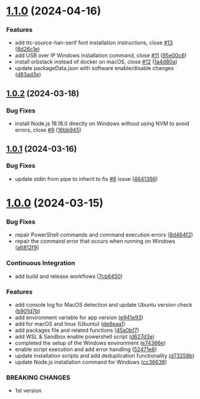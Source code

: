 # [1.1.0](https://github.com/leoli0605/npm-env-setup/compare/v1.0.2...v1.1.0) (2024-04-16)


### Features

* add ttc-source-han-serif font installation instructions, close [#13](https://github.com/leoli0605/npm-env-setup/issues/13) ([8d26c1e](https://github.com/leoli0605/npm-env-setup/commit/8d26c1eff61f9d6b03f8c42dbe3a39691555cb38))
* add USB over IP Windows installation command, close [#11](https://github.com/leoli0605/npm-env-setup/issues/11) ([95e00c6](https://github.com/leoli0605/npm-env-setup/commit/95e00c687b30163ce29dd8410ed34b99cef20105))
* install orbstack instead of docker on macOS, close [#12](https://github.com/leoli0605/npm-env-setup/issues/12) ([1a4d80a](https://github.com/leoli0605/npm-env-setup/commit/1a4d80aebcab614ab08f745ced7e4b13eb21440f))
* update packageData.json with software enable/disable changes ([d83ad3e](https://github.com/leoli0605/npm-env-setup/commit/d83ad3ee1b8cefc92032c1bb0ef47b5d43fb3e3e))



## [1.0.2](https://github.com/leoli0605/npm-env-setup/compare/v1.0.1...v1.0.2) (2024-03-18)


### Bug Fixes

* install Node.js 18.18.0 directly on Windows without using NVM to avoid errors, close [#9](https://github.com/leoli0605/npm-env-setup/issues/9) ([16bb945](https://github.com/leoli0605/npm-env-setup/commit/16bb945c634c5f97fd8268d0679f4f6cc050171e))



## [1.0.1](https://github.com/leoli0605/npm-env-setup/compare/v1.0.0...v1.0.1) (2024-03-16)


### Bug Fixes

* update stdin from pipe to inherit to fix [#8](https://github.com/leoli0605/npm-env-setup/issues/8) issue ([4641366](https://github.com/leoli0605/npm-env-setup/commit/464136696b0ea1c894d538ae9cc3ae7014c621af))



# [1.0.0](https://github.com/leoli0605/npm-env-setup/compare/45a0bf78f82824d25f1b0373b21b509d147ffe83...v1.0.0) (2024-03-15)


### Bug Fixes

* repair PowerShell commands and command execution errors ([8d464f2](https://github.com/leoli0605/npm-env-setup/commit/8d464f21ad95ca76f477ed895cfb8735f01d3616))
* repair the command error that occurs when running on Windows ([a6812f9](https://github.com/leoli0605/npm-env-setup/commit/a6812f9827b1927eb78b036fa7b072768bb853f6))


### Continuous Integration

* add build and release workflows ([7cb6450](https://github.com/leoli0605/npm-env-setup/commit/7cb6450ce816d2d5242ff1c0341d185688c932ee))


### Features

* add console log for MacOS detection and update Ubuntu version check ([b901d7b](https://github.com/leoli0605/npm-env-setup/commit/b901d7b461e8806d5481af4ad0de99c1a7f9735b))
* add environment variable for app version ([e941e93](https://github.com/leoli0605/npm-env-setup/commit/e941e93ac65987ef7232514308e49ab199794240))
* add for macOS and linux (Ubuntu) ([de8eaa1](https://github.com/leoli0605/npm-env-setup/commit/de8eaa15a3e7b5920d18c7313715c0744e26bd8c))
* add packages file and related functions ([45a0bf7](https://github.com/leoli0605/npm-env-setup/commit/45a0bf78f82824d25f1b0373b21b509d147ffe83))
* add WSL & Sandbox enable powershell script ([d627d3e](https://github.com/leoli0605/npm-env-setup/commit/d627d3ee1d63775abedad56b0ac5cef601c4a73b))
* completed the setup of the Windows environment ([e74366e](https://github.com/leoli0605/npm-env-setup/commit/e74366e7fd665b507a9213f3a97e6c00e978c496))
* enable script execution and add error handling ([52471e8](https://github.com/leoli0605/npm-env-setup/commit/52471e880c114abaf14b609604ec889ec69eb70c))
* update installation scripts and add deduplication functionality ([d73258b](https://github.com/leoli0605/npm-env-setup/commit/d73258bc84cbb982edabbf23f86f51f3bbedf573))
* update Node.js installation command for Windows ([cc36638](https://github.com/leoli0605/npm-env-setup/commit/cc366381d0169f682ebf070cea610e8abb4e4bd3))


### BREAKING CHANGES

* 1st version



